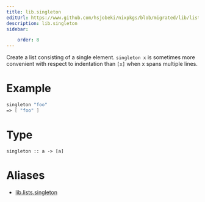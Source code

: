 ```yaml
---
title: lib.singleton
editUrl: https://www.github.com/hsjobeki/nixpkgs/blob/migrated/lib/lists.nix#L31C15
description: lib.singleton
sidebar:

    order: 8
---
```


Create a list consisting of a single element.  `singleton x` is
sometimes more convenient with respect to indentation than `[x]`
when x spans multiple lines.

# Example

```nix
singleton "foo"
=> [ "foo" ]
```

# Type

```
singleton :: a -> [a]
```


# Aliases

- [lib.lists.singleton](/nix-doc-comments/reference/lib/lists/lib-lists-singleton)


